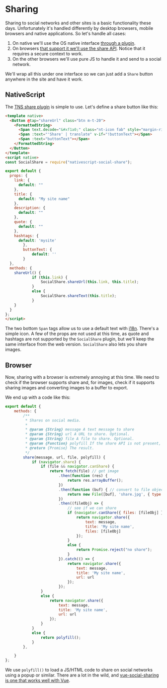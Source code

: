 # Sharing

Sharing to social networks and other sites is a basic functionality these days. Unfortunately it's handled differently by desktop browsers, mobile browsers and native applications. So let's handle all cases:

1. On native we'll use the OS native interface [through a plugin](https://www.npmjs.com/package/nativescript-social-share).
2. On browsers [that support it we'll use the share API](https://developer.mozilla.org/en-US/docs/Web/API/Navigator/share). Notice that it requires a secure context to work.
3. On the other browsers we'll use pure JS to handle it and send to a social network.

We'll wrap all this under one interface so we can just add a `Share` button anywhere in the site and have it work.

## NativeScript

The [TNS share plugin](https://www.npmjs.com/package/nativescript-social-share) is simple to use. Let's define a share button like this:

```html
<template native>
  <Button @tap="shareUrl" class="btn m-t-20">
    <FormattedString>
      <Span text.decode="&#xf1a0;" class="nt-icon fab" style="margin-right: 5px"></Span>
      <Span :text="'Share' | translate" v-if="!buttonText"></Span>
      <Span :text="buttonText"></Span>
    </FormattedString>
  </Button>
</template>
<script native>
const SocialShare = require("nativescript-social-share");

export default {
  props: {
    link: {
      default: ""
    },
    title: {
      default: "My site name"
    },
    description: {
      default: ""
    },
    quote: {
      default: ""
    },
    hashtags: {
      default: 'mysite'
        },
        buttonText: {
            default: ''
        }
  },
  methods: {
    shareUrl() {
            if (this.link) {
                SocialShare.shareUrl(this.link, this.title);
            }
            else {
                SocialShare.shareText(this.title);
            }
    }
  }
};
</script>
```

The two bottom `Span` tags allow us to use a default text with [i18n](./i18n.md). There's a simple icon. A few of the props are not used at this time, as quote and hashtags are not supported by the `SocialShare` plugin, but we'll keep the same interface from the web version. `SocialShare` also lets you share images.

## Browser 

Now, sharing with a browser is extremely annoying at this time. We need to check if the browser supports share and, for images, check if it supports sharing images and converting images to a buffer to export.

We end up with a code like this:

```js
export default {
    methods: {
        /**
         * Shares on social media.
         * 
         * @param {String} message A text message to share
         * @param {String} url A URL to share. Optional.
         * @param {String} file A file to share. Optional.
         * @param {Function} polyfill If the share API is not present, calls a polyfill of your own.
         * @return {Promise} The result.
         */
        share(message, url, file, polyfill) {
            if (navigator.share) {
                if (file && navigator.canShare) {
                    return fetch(file) // get image
                        .then(function (res) {
                            return res.arrayBuffer();
                        })
                        .then(function (buf) { // convert to file object
                            return new File([buf], 'share.jpg', { type: 'image/jpeg' });
                        })
                        .then((fileObj) => {
                            // see if we can share
                            if (navigator.canShare({ files: [fileObj] })) {
                                return navigator.share({
                                    text: message,
                                    title: 'My site name',
                                    files: [fileObj]
                                });
                            }
                            else {
                                return Promise.reject("no share");
                            }
                        }).catch(() => {
                            return navigator.share({
                                text: message,
                                title: 'My site name',
                                url: url
                            });
                        });
                }
                else {
                    return navigator.share({
                        text: message,
                        title: 'My site name',
                        url: url
                    });
                }
            }
            else {
                return polyfill();
            }
        },

    }
};
```

We use `polyfill()` to load a JS/HTML code to share on social networks using a popup or similar. There are a lot in the wild, and [vue-social-sharing is one that works well with Vue](https://github.com/nicolasbeauvais/vue-social-sharing#demo).

